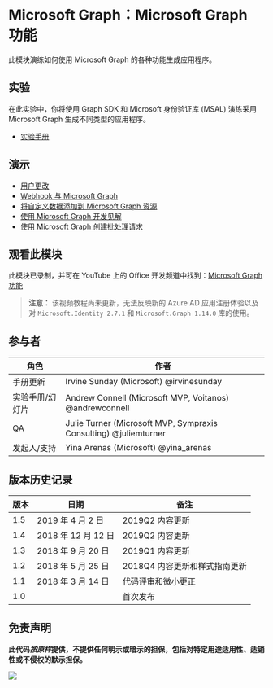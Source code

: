 # Microsoft Graph：Microsoft Graph 功能

此模块演练如何使用 Microsoft Graph 的各种功能生成应用程序。

## 实验

在此实验中，你将使用 Graph SDK 和 Microsoft 身份验证库 (MSAL) 演练采用 Microsoft Graph 生成不同类型的应用程序。

- [实验手册](./Lab.md)

## 演示

- [用户更改](./Demos/01-user-changes)
- [Webhook 与 Microsoft Graph](./Demos/02-webhooks)
- [将自定义数据添加到 Microsoft Graph 资源](./Demos/03-custom-data)
- [使用 Microsoft Graph 开发见解](./Demos/04-insights)
- [使用 Microsoft Graph 创建批处理请求](./Demos/05-batch)

## 观看此模块

此模块已录制，并可在 YouTube 上的 Office 开发频道中找到：[Microsoft Graph 功能](https://www.youtube.com/watch?v=_i1cpciR330)

> **注意：**
该视频教程尚未更新，无法反映新的 Azure AD 应用注册体验以及对 `Microsoft.Identity 2.7.1` 和 `Microsoft.Graph 1.14.0` 库的使用。

## 参与者

| 角色 | 作者 |
| -------------------- | ---------------------------------------------------------------- |
| 手册更新 | Irvine Sunday (Microsoft) @irvinesunday |
| 实验手册/幻灯片 | Andrew Connell (Microsoft MVP, Voitanos) @andrewconnell |
| QA | Julie Turner (Microsoft MVP, Sympraxis Consulting) @juliemturner |
| 发起人/支持 | Yina Arenas (Microsoft) @yina\_arenas |

## 版本历史记录

| 版本 | 日期 | 备注 |
| ------- | ------------------ | -------------------------------------------- |
| 1.5 | 2019 年 4 月 2 日 | 2019Q2 内容更新 |
| 1.4 | 2018 年 12 月 12 日 | 2019Q2 内容更新 |
| 1.3 | 2018 年 9 月 20 日 | 2019Q1 内容更新 |
| 1.2 | 2018 年 5 月 25 日 | 2018Q4 内容更新和样式指南更新 |
| 1.1 | 2018 年 3 月 14 日 | 代码评审和微小更正 |
| 1.0 | | 首次发布 |

## 免责声明

**此代码*按原样*提供，不提供任何明示或暗示的担保，包括对特定用途适用性、适销性或不侵权的默示担保。**

<img src="https://telemetry.sharepointpnp.com/msgraph-training-webhooks-customdata-insights" />